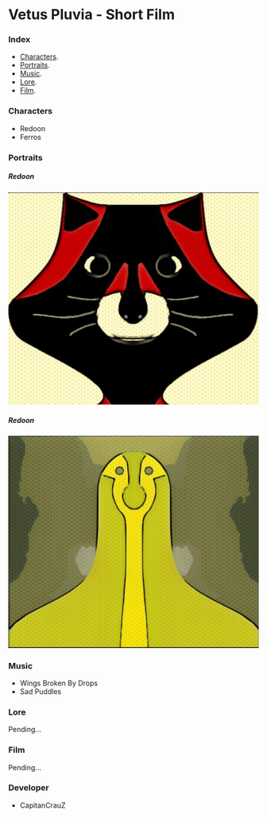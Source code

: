 # Vetus Pluvia - Short Film

### Index

- [Characters](#Characters).
- [Portraits](#Portraits).
- [Music](#Music).
- [Lore](#Lore).
- [Film](#Film).

### Characters
- Redoon
- Ferros

### Portraits

##### Redoon

![Image](https://github.com/CapitanCrauZ/Vetus-Pluvia/blob/master/Characters/Portrait/Redoon.png)

##### Redoon

![Image](https://github.com/CapitanCrauZ/Vetus-Pluvia/blob/master/Characters/Portrait/Ferros.png)

### Music
- Wings Broken By Drops
- Sad Puddles

### Lore
Pending...

### Film
Pending...

### Developer 
- CapitanCrauZ